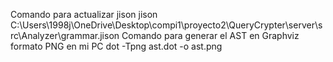 Comando para actualizar jison
jison C:\\Users\\1998j\\OneDrive\\Desktop\\compi1\\proyecto2\\QueryCrypter\\server\\src\\Analyzer\\grammar.jison
Comando para generar el AST en Graphviz formato PNG en mi PC
dot -Tpng ast.dot -o ast.png